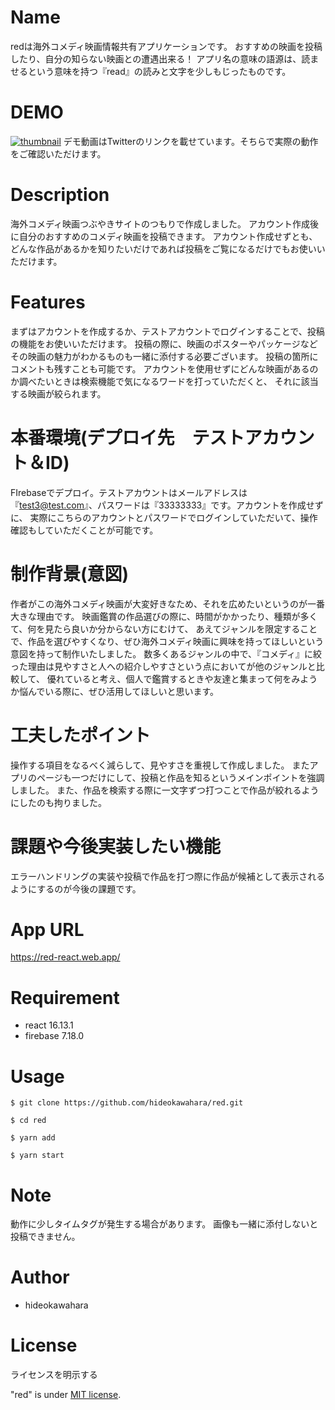 # Name
 
redは海外コメディ映画情報共有アプリケーションです。
おすすめの映画を投稿したり、自分の知らない映画との遭遇出来る！
アプリ名の意味の語源は、読ませるという意味を持つ『read』の読みと文字を少しもじったものです。

# DEMO
[![thumbnail](https://pbs.twimg.com/ext_tw_video_thumb/1300064558954852352/pu/img/7VRFu20QgQhMWSVf.jpg)](https://twitter.com/hinoizuryu27/status/1300064737229594624/video/1)
デモ動画はTwitterのリンクを載せています。そちらで実際の動作をご確認いただけます。

# Description

海外コメディ映画つぶやきサイトのつもりで作成しました。
アカウント作成後に自分のおすすめのコメディ映画を投稿できます。
アカウント作成せずとも、どんな作品があるかを知りたいだけであれば投稿をご覧になるだけでもお使いいただけます。

# Features
 
まずはアカウントを作成するか、テストアカウントでログインすることで、投稿の機能をお使いいただけます。
投稿の際に、映画のポスターやパッケージなどその映画の魅力がわかるものも一緒に添付する必要ございます。
投稿の箇所にコメントも残すことも可能です。
アカウントを使用せずにどんな映画があるのか調べたいときは検索機能で気になるワードを打っていただくと、
それに該当する映画が絞られます。

# 本番環境(デプロイ先　テストアカウント＆ID)

FIrebaseでデプロイ。テストアカウントはメールアドレスは『test3@test.com』、パスワードは『33333333』です。アカウントを作成せずに、
実際にこちらのアカウントとパスワードでログインしていただいて、操作確認もしていただくことが可能です。

# 制作背景(意図)

作者がこの海外コメディ映画が大変好きなため、それを広めたいというのが一番大きな理由です。
映画鑑賞の作品選びの際に、時間がかかったり、種類が多くて、何を見たら良いか分からない方にむけて、
あえてジャンルを限定することで、作品を選びやすくなり、ぜひ海外コメディ映画に興味を持ってほしいという意図を持って制作いたしました。
数多くあるジャンルの中で、『コメディ』に絞った理由は見やすさと人への紹介しやすさという点においてが他のジャンルと比較して、
優れていると考え、個人で鑑賞するときや友達と集まって何をみようか悩んでいる際に、ぜひ活用してほしいと思います。

# 工夫したポイント

操作する項目をなるべく減らして、見やすさを重視して作成しました。
またアプリのページも一つだけにして、投稿と作品を知るというメインポイントを強調しました。
また、作品を検索する際に一文字ずつ打つことで作品が絞れるようにしたのも拘りました。

# 課題や今後実装したい機能

エラーハンドリングの実装や投稿で作品を打つ際に作品が候補として表示されるようにするのが今後の課題です。
 
# App URL
 https://red-react.web.app/

# Requirement
  
* react 16.13.1
* firebase 7.18.0
 
# Usage

`$ git clone https://github.com/hideokawahara/red.git`  

`$ cd red`

`$ yarn add`

`$ yarn start`

# Note
 
動作に少しタイムタグが発生する場合があります。
画像も一緒に添付しないと投稿できません。
 
# Author
  
* hideokawahara

 
# License
ライセンスを明示する
 
"red" is under [MIT license](https://en.wikipedia.org/wiki/MIT_License).

